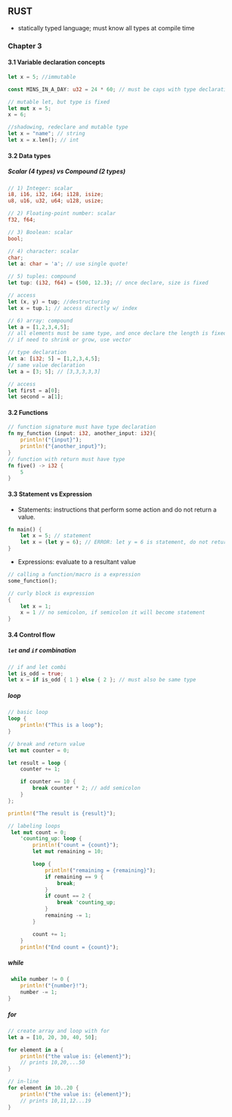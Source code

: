 ## RUST
- statically typed language; must know all types at compile time

### Chapter 3
#### 3.1 Variable declaration concepts
```rust
let x = 5; //immutable

const MINS_IN_A_DAY: u32 = 24 * 60; // must be caps with type declaration (eg. u32)

// mutable let, but type is fixed
let mut x = 5;
x = 6;

//shadowing, redeclare and mutable type
let x = "name"; // string
let x = x.len(); // int
```

#### 3.2 Data types
##### Scalar (4 types) vs Compound (2 types)
```rust
// 1) Integer: scalar
i8, i16, i32, i64; i128, isize;
u8, u16, u32, u64; u128, usize;

// 2) Floating-point number: scalar
f32, f64;

// 3) Boolean: scalar
bool;

// 4) character: scalar
char; 
let a: char = 'a'; // use single quote!
```
```rust
// 5) tuples: compound
let tup: (i32, f64) = (500, 12.3); // once declare, size is fixed

// access
let (x, y) = tup; //destructuring
let x = tup.1; // access directly w/ index
```
```rust
// 6) array: compound
let a = [1,2,3,4,5]; 
// all elements must be same type, and once declare the length is fixed
// if need to shrink or grow, use vector

// type declaration
let a: [i32; 5] = [1,2,3,4,5];
// same value declaration
let a = [3; 5]; // [3,3,3,3,3]

// access
let first = a[0];
let second = a[1];
```
#### 3.2 Functions
```rust
// function signature must have type declaration
fn my_function (input: i32, another_input: i32){
    println!("{input}");
    println!("{another_input}");
}
// function with return must have type
fn five() -> i32 {
    5
}
```
#### 3.3 Statement vs Expression
- Statements: instructions that perform some action and do not return a value.

```rust
fn main() {
    let x = 5; // statement
    let x = (let y = 6); // ERROR: let y = 6 is statement, do not return value so error
}
```
- Expressions: evaluate to a resultant value
```rust
// calling a function/macro is a expression
some_function();

// curly block is expression
{
    let x = 1;
    x = 1 // no semicolon, if semicolon it will become statement
}
```

#### 3.4 Control flow
##### ```let``` and ```if``` combination
```rust
// if and let combi
let is_odd = true;
let x = if is_odd { 1 } else { 2 }; // must also be same type
```
##### loop
```rust
// basic loop
loop {
    println!("This is a loop");
}

// break and return value
let mut counter = 0;

let result = loop {
    counter += 1;

    if counter == 10 {
        break counter * 2; // add semicolon
    }
};

println!("The result is {result}");

// labeling loops
 let mut count = 0;
    'counting_up: loop {
        println!("count = {count}");
        let mut remaining = 10;

        loop {
            println!("remaining = {remaining}");
            if remaining == 9 {
                break;
            }
            if count == 2 {
                break 'counting_up;
            }
            remaining -= 1;
        }

        count += 1;
    }
    println!("End count = {count}");
```

##### while
```rust
 while number != 0 {
    println!("{number}!");
    number -= 1;
}
```

##### for
```rust
// create array and loop with for
let a = [10, 20, 30, 40, 50];

for element in a {
    println!("the value is: {element}");
    // prints 10,20,...50
}

// in-line
for element in 10..20 {
    println!("the value is: {element}");
    // prints 10,11,12...19
}
```
